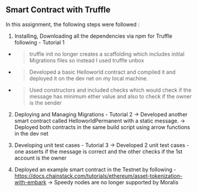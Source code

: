 ## Smart Contract with Truffle

In this assignment, the following steps were followed :

1. Installing, Downloading all the dependencies via npm for Truffle following - Tutorial 1
- > truffle init no longer creates a scaffolding which includes initial Migrations files so instead I used truffle unbox
- > Developed a basic Helloworld contract and compiled it and deployed it on the dev net on my local machine.
- > Used constructors and included checks which would check if the message has minimum ether value and also to check if the owner is the sender

2. Deploying and Managing Migrations - Tutorial 2
-> Developed another smart contract called HelloworldPermanent with a static message. 
-> Deployed both contracts in the same build script using arrow functions in the dev net


3. Developing unit test cases - Tutorial 3
-> Developed 2 unit test cases - one asserts if the message is correct and the other checks if the 1st account is the owner

4. Deployed an example smart contract in the Testnet by following - https://docs.chainstack.com/tutorials/ethereum/asset-tokenization-with-embark
-> Speedy nodes are no longer supported by Moralis

